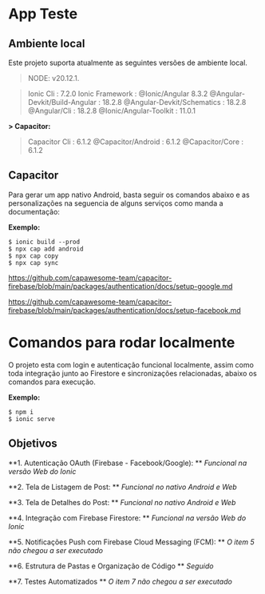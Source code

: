 # App Teste


## Ambiente local

Este projeto suporta atualmente as seguintes versões de ambiente local.

> NODE:  v20.12.1.

>    Ionic Cli                     : 7.2.0 
   Ionic Framework               : @Ionic/Angular 8.3.2
   @Angular-Devkit/Build-Angular : 18.2.8
   @Angular-Devkit/Schematics    : 18.2.8
   @Angular/Cli                  : 18.2.8
   @Ionic/Angular-Toolkit        : 11.0.1

**> Capacitor:**

>    Capacitor Cli      : 6.1.2
   @Capacitor/Android : 6.1.2
   @Capacitor/Core    : 6.1.2

## Capacitor

Para gerar um app nativo Android, basta seguir os comandos abaixo e as personalizações na seguencia de alguns serviços como manda a documentação:

**Exemplo:**
```install
$ ionic build --prod
$ npx cap add android
$ npx cap copy
$ npx cap sync
```
https://github.com/capawesome-team/capacitor-firebase/blob/main/packages/authentication/docs/setup-google.md

https://github.com/capawesome-team/capacitor-firebase/blob/main/packages/authentication/docs/setup-facebook.md

# Comandos para rodar localmente

O projeto esta com login e autenticação funcional localmente, assim como toda integração junto ao Firestore e sincronizações relacionadas, abaixo os comandos para execução.

**Exemplo:**
```serve
$ npm i
$ ionic serve
```

## Objetivos

**1. Autenticação OAuth (Firebase - Facebook/Google):
**
*Funcional na versão Web do Ionic*


**2. Tela de Listagem de Post:
**
*Funcional no nativo Android e Web*

**3. Tela de Detalhes do Post:
**
*Funcional no nativo Android e Web*

**4. Integração com Firebase Firestore:
**
*Funcional na versão Web do Ionic*

**5. Notificações Push com Firebase Cloud Messaging (FCM):
**
*O item 5 não chegou a ser executado*

**6. Estrutura de Pastas e Organização de Código
**
*Seguido*

**7. Testes Automatizados
**
*O item 7 não chegou a ser executado*
